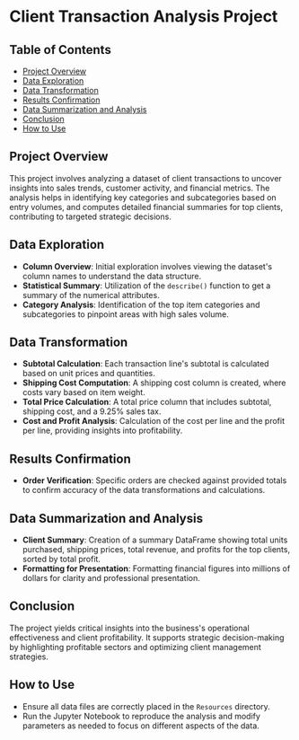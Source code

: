 # Client Transaction Analysis Project

## Table of Contents

- [Project Overview](#project-overview)
- [Data Exploration](#data-exploration)
- [Data Transformation](#data-transformation)
- [Results Confirmation](#results-confirmation)
- [Data Summarization and Analysis](#data-summarization-and-analysis)
- [Conclusion](#conclusion)
- [How to Use](#how-to-use)

## Project Overview

This project involves analyzing a dataset of client transactions to uncover insights into sales trends, customer activity, and financial metrics. The analysis helps in identifying key categories and subcategories based on entry volumes, and computes detailed financial summaries for top clients, contributing to targeted strategic decisions.

## Data Exploration

- **Column Overview**: Initial exploration involves viewing the dataset's column names to understand the data structure.
- **Statistical Summary**: Utilization of the `describe()` function to get a summary of the numerical attributes.
- **Category Analysis**: Identification of the top item categories and subcategories to pinpoint areas with high sales volume.

## Data Transformation

- **Subtotal Calculation**: Each transaction line's subtotal is calculated based on unit prices and quantities.
- **Shipping Cost Computation**: A shipping cost column is created, where costs vary based on item weight.
- **Total Price Calculation**: A total price column that includes subtotal, shipping cost, and a 9.25% sales tax.
- **Cost and Profit Analysis**: Calculation of the cost per line and the profit per line, providing insights into profitability.

## Results Confirmation

- **Order Verification**: Specific orders are checked against provided totals to confirm accuracy of the data transformations and calculations.

## Data Summarization and Analysis

- **Client Summary**: Creation of a summary DataFrame showing total units purchased, shipping prices, total revenue, and profits for the top clients, sorted by total profit.
- **Formatting for Presentation**: Formatting financial figures into millions of dollars for clarity and professional presentation.

## Conclusion

The project yields critical insights into the business's operational effectiveness and client profitability. It supports strategic decision-making by highlighting profitable sectors and optimizing client management strategies.

## How to Use

- Ensure all data files are correctly placed in the `Resources` directory.
- Run the Jupyter Notebook to reproduce the analysis and modify parameters as needed to focus on different aspects of the data.
